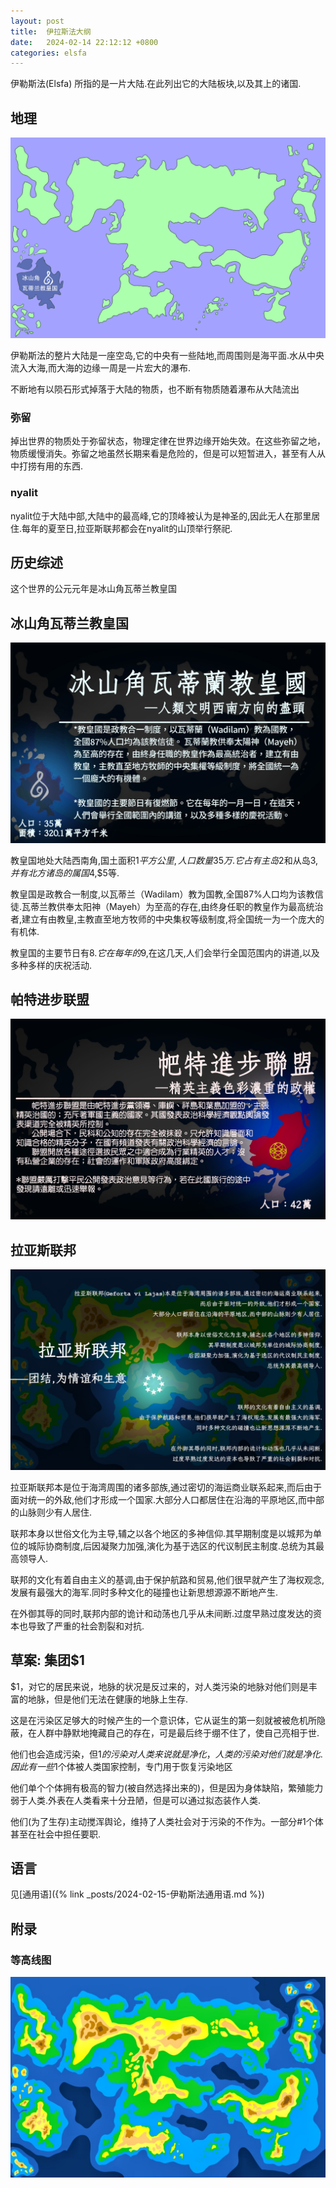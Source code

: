 ```yaml
---
layout: post
title:  伊拉斯法大纲
date:   2024-02-14 22:12:12 +0800
categories: elsfa
---
```




伊勒斯法(Elsfa) 所指的是一片大陆.在此列出它的大陆板块,以及其上的诸国.

## 地理

![](/assets/elsfa/map-elsfa-v2-territory.png)

伊勒斯法的整片大陆是一座空岛,它的中央有一些陆地,而周围则是海平面.水从中央流入大海,而大海的边缘一周是一片宏大的瀑布.

不断地有以陨石形式掉落于大陆的物质，也不断有物质随着瀑布从大陆流出

### 弥留

掉出世界的物质处于弥留状态，物理定律在世界边缘开始失效。在这些弥留之地，物质缓慢消失。弥留之地虽然长期来看是危险的，但是可以短暂进入，甚至有人从中打捞有用的东西.

### nyalit

nyalit位于大陆中部,大陆中的最高峰,它的顶峰被认为是神圣的,因此无人在那里居住.每年的夏至日,拉亚斯联邦都会在nyalit的山顶举行祭祀.


## 历史综述
这个世界的公元元年是冰山角瓦蒂兰教皇国

## 冰山角瓦蒂兰教皇国

![](/assets/elsfa/教皇国海报.jpg)

教皇国地处大陆西南角,国土面积$1平方公里,人口数量35万.它占有主岛$2和从岛$3,并有北方诸岛的属国$4,$5等.

教皇国是政教合一制度,以瓦蒂兰（Wadilam）教为国教,全国87%人口均为该教信徒.瓦蒂兰教供奉太阳神（Mayeh）为至高的存在,由终身任职的教皇作为最高统治者,建立有由教皇,主教直至地方牧师的中央集权等级制度,将全国统一为一个庞大的有机体.

教皇国的主要节日有$8.它在每年的$9,在这几天,人们会举行全国范围内的讲道,以及多种多样的庆祝活动.

<!-- “以上帝之善为名的极权主义，这个暴政在危险的时候撑住了教皇国的民心，可是在和平日久时，它为了维持自己的存在，竭力地制造敌人，结果自己成了新的苦难” -->

## 帕特进步联盟

![](/assets/elsfa/帕特进步联盟海报.jpg)

## 拉亚斯联邦

![](/assets/elsfa/拉亚斯联邦海报.png)

拉亚斯联邦本是位于海湾周围的诸多部族,通过密切的海运商业联系起来,而后由于面对统一的外敌,他们才形成一个国家.大部分人口都居住在沿海的平原地区,而中部的山脉则少有人居住.

联邦本身以世俗文化为主导,辅之以各个地区的多神信仰.其早期制度是以城邦为单位的城际协商制度,后因凝聚力加强,演化为基于选区的代议制民主制度.总统为其最高领导人.

联邦的文化有着自由主义的基调,由于保护航路和贸易,他们很早就产生了海权观念,发展有最强大的海军.同时多种文化的碰撞也让新思想源源不断地产生.

在外御其辱的同时,联邦内部的诡计和动荡也几乎从未间断.过度早熟过度发达的资本也导致了严重的社会割裂和对抗.

## 草案: 集团$1

$1，对它的居民来说，地脉的状况是反过来的，对人类污染的地脉对他们则是丰富的地脉，但是他们无法在健康的地脉上生存.

这是在污染区足够大的时候产生的一个意识体，它从诞生的第一刻就被被危机所隐蔽，在人群中静默地掩藏自己的存在，可是最后终于绷不住了，使自己亮相于世.

他们也会造成污染，但$1的污染对人类来说就是净化，人类的污染对他们就是净化.因此有一些$1个体被人类国家控制，专门用于恢复污染地区

他们单个个体拥有极高的智力(被自然选择出来的)，但是因为身体缺陷，繁殖能力弱于人类.外表在人类看来十分丑陋，但是可以通过拟态装作人类.

他们(为了生存)主动搅浑舆论，维持了人类社会对于污染的不作为。一部分#1个体甚至在社会中担任要职.

## 语言

见[通用语]({% link _posts/2024-02-15-伊勒斯法通用语.md %})

## 附录

### 等高线图

![](/assets/elsfa/map-elsfa-altitude.jpg)
